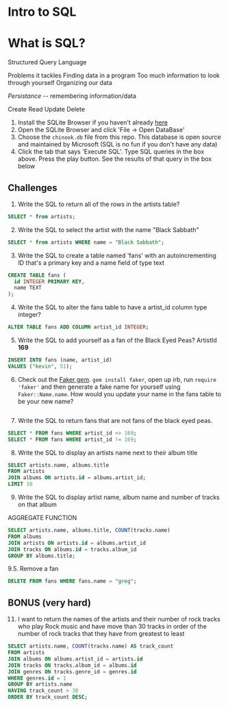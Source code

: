 # Intro to SQL

# What is SQL? 
Structured Query Language

Problems it tackles
Finding data in a program
Too much information to look through yourself
Organizing our data

*Persistance* -- remembering information/data

Create
Read
Update
Delete


1. Install the SQLite Browser if you haven't already [here](http://sqlitebrowser.org/)
2. Open the SQLite Browser and click 'File -> Open DataBase'
3. Choose the `chinook.db` file from this repo. This database is open source and maintained by Microsoft (SQL is no fun if you don't have any data)
4. Click the tab that says 'Execute SQL'. Type SQL queries in the box above. Press the play button. See the results of that query in the box below

## Challenges

1. Write the SQL to return all of the rows in the artists table?

```SQL
SELECT * from artists;
```

2. Write the SQL to select the artist with the name "Black Sabbath"

```SQL
SELECT * from artists WHERE name = "Black Sabbath";
```

3. Write the SQL to create a table named 'fans' with an autoincrementing ID that's a primary key and a name field of type text

```sql
CREATE TABLE fans (
  id INTEGER PRIMARY KEY,
  name TEXT
);
```

4. Write the SQL to alter the fans table to have a artist_id column type integer?

```sql
ALTER TABLE fans ADD COLUMN artist_id INTEGER;
```

5. Write the SQL to add yourself as a fan of the Black Eyed Peas? ArtistId **169**

```sql
INSERT INTO fans (name, artist_id)
VALUES ("kevin", 51);
```

6. Check out the [Faker gem](https://github.com/stympy/faker). `gem install faker`, open up irb, run `require 'faker'` and then generate a fake name for yourself using `Faker::Name.name`. How would you update your name in the fans table to be your new name?

   ```sql

   ```

7. Write the SQL to return fans that are not fans of the black eyed peas.

```sql
SELECT * FROM fans WHERE artist_id <> 169;
SELECT * FROM fans WHERE artist_id != 169;
```

8. Write the SQL to display an artists name next to their album title

```sql
SELECT artists.name, albums.title
FROM artists
JOIN albums ON artists.id = albums.artist_id;
LIMIT 10
```

9. Write the SQL to display artist name, album name and number of tracks on that album

AGGREGATE FUNCTION

```sql
SELECT artists.name, albums.title, COUNT(tracks.name)
FROM albums
JOIN artists ON artists.id = albums.artist_id
JOIN tracks ON albums.id = tracks.album_id
GROUP BY albums.title;
```

9.5. Remove a fan

```sql
DELETE FROM fans WHERE fans.name = "greg";
```

## BONUS (very hard)

11. I want to return the names of the artists and their number of rock tracks
    who play Rock music
    and have move than 30 tracks
    in order of the number of rock tracks that they have
    from greatest to least

```sql
SELECT artists.name, COUNT(tracks.name) AS track_count
FROM artists
JOIN albums ON albums.artist_id = artists.id
JOIN tracks ON tracks.album_id = albums.id
JOIN genres ON tracks.genre_id = genres.id
WHERE genres.id = 1
GROUP BY artists.name
HAVING track_count > 30
ORDER BY track_count DESC;
```
